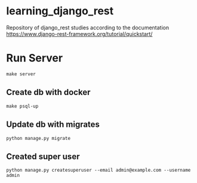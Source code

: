 # learning_django_rest
Repository of django_rest studies according to the documentation
https://www.django-rest-framework.org/tutorial/quickstart/ 
# Run Server
```
make server
```

## Create db with docker
```
make psql-up
```
## Update db with migrates
```
python manage.py migrate
```

## Created super user
```
python manage.py createsuperuser --email admin@example.com --username admin
```

